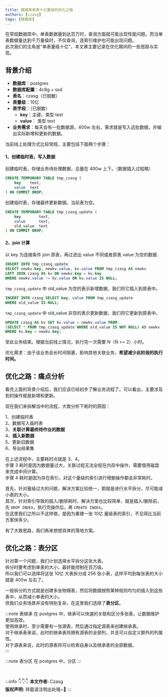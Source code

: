 ```yaml
---
title: 数据库单表十亿量级的优化之路
authors: [czasg]
tags: [数据库]
---
```


在常规数据库中，单表数据量到达百万时，查询方面就可能出现性能问题。而当单表数据量达到千万量级时，不仅查询，连索引维护也可能出现问题。     
此次我们的主角是"单表量级十亿"，本文章主要记录在优化期间的一些思路与实现。


<!--truncate-->

## 背景介绍
* **数据库**：postgres  
* **数据库配置**：4c8g + ssd
* **表名**：czasg（已脱敏）
* **表量级**：10亿  
* **表字段**：（已脱敏）
    * **key**：主键，类型 text
    * **value**： 类型 text
* **业务需求**：每天会有一批数据源，400w 左右，需求就是写入这批数据，并输出实际新增和更新的数据。

当前线上处理方式比较常规，主要包括下面两个步骤：

#### 1、创建临时表，写入数据
创建临时表，存储业务待处理数据，总量在 400w 上下。（数据插入过程略）
```sql
CREATE TEMPORARY TABLE tmp_czasg (
    key    text,
    value  text
) ON COMMIT DROP;
```

创建临时表，存储最终更新数据。当前表为空。
```sql
CREATE TEMPORARY TABLE tmp_czasg_update (
    key        text,
    value      text,
    old_value  text
) ON COMMIT DROP;
```


#### 2、join 计算
以 key 为连接条件 join 原表，再过滤出 value 不同或者原表 value 为空的数据.
```sql
INSERT INTO tmp_czasg_update 
SELECT newkv.key, newkv.value, kv.value FROM tmp_czasg AS newkv 
LEFT JOIN czasg AS kv ON newkv.key = kv.key 
WHERE newkv.value != kv.value OR kv.value IS NULL;
```

`tmp_czasg_update` 中 old_value 为空的表示新增数据，我们将它插入到原表中。
```sql
INSERT INTO czasg SELECT key, value FROM tmp_czasg_update 
WHERE old_value IS NULL;
```

`tmp_czasg_update` 中 old_value 非空的表示更新数据，我们将它更新到原表中。
```sql
UPDATE czasg AS kv SET kv.value = newkv.value FROM 
(SELECT * FROM tmp_czasg_update WHERE old_value IS NOT NULL) AS newkv 
WHERE kv.key = newkv.key;
```

至此业务结束。根据当前线上情况，执行完一次需要 N（N >= 2）小时。

优化需求：由于该业务会长时间阻塞，影响其他关联业务，**希望减少此阶段的执行时间。**


## 优化之路：痛点分析
看完上面的背景介绍后，我们应该已经初步了解业务流程了。可以看出，主要涉及到的操作就是新增和更新。

现在我们来拆解当中的流程，大致分析下耗时的原因：

1、创建临时表  
2、数据写入临时表  
3、**关联计算最终待作业的数据**    
4、**插入新数据**    
5、更新旧数据   
6、导出结果集   

在上述流程中，主要耗时点就是 3、4。     
步骤 3 耗时是因为数据量过大，关联过程无法全程在内存中操作，需要借用磁盘来完成中间计算。               
步骤 4 耗时是因为存在索引，对这个量级的索引进行增删操作都会非常耗时。     

首先，针对量级过大的问题，解决方案比较统一，那就是进行水平拆分，尽可能减小表的大小。   
其次，针对索引导致的插入/删除耗时，解决方案也比较简单，就是插入/删除前，先 `DROP INDEX`，执行完操作后，再 `CREATE INDEX`。     
在这里我们之所以不这样做，是因为重建一张 10亿 量级表的索引，不见得比当前方案快多少。     

有了大致思路，我们再来想想具体的落地方案。


## 优化之路：表分区
针对第一个问题，我们计划选择水平拆分这张大表。    
拆分时要考虑到单表的大小，最好能控制在百万级。    
所以我们可以选择将这张 10亿 大表拆分成 256 张小表，这样平均到每张表的大小就是 400w 左右了。

一般拆分的方式就是创建多张物理表，然后将数据按照某种规则均匀的插入到这些表中，从而减小单表的大小。  
但我们业务场景并没有特别复杂，在这里我们选择了**表分区**。

<!-- http://www.postgres.cn/docs/12/ddl-inherit.html -->
:::note 表继承
在 postgres 中，继承可以快速的关联和区分多张表，让数据维护更加高效。  
使用继承时，至少需要有一张源表，然后通过指定源表来创建继承表。    
对于继承表来说，此时的继承表将拥有源表的全部列，并且可以自定义额外的列属性。       
对于源表来说，此时的源表将可以检索自身以及继承表的全部数据。    
:::

<!-- http://www.postgres.cn/docs/12/ddl-partitioning.html -->
:::note 表分区
在 postgres 中，分区
:::


<br/>

:::info 👇👇👇
**本文作者:** Czasg    
**版权声明:** 转载请注明出处哦~👮‍
:::
